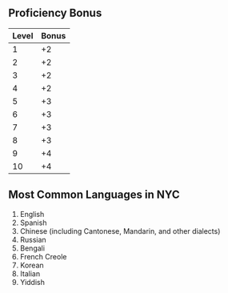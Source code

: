 ## Proficiency Bonus

| Level | Bonus |
| ----- | ----- |
| 1     | +2    |
| 2     | +2    |
| 3     | +2    |
| 4     | +2    |
| 5     | +3    |
| 6     | +3    |
| 7     | +3    |
| 8     | +3    |
| 9     | +4    |
| 10    | +4    |

## Most Common Languages in NYC

1. English
2. Spanish
3. Chinese (including Cantonese, Mandarin, and other dialects)
4. Russian
5. Bengali
6. French Creole
7. Korean
8. Italian
9. Yiddish
